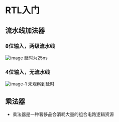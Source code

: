 <!--
 * @Author: Moerjie
 * @Data: Today
 * @LastEditTime: 2023-08-25 21:14:48
 * @FilePath: \FPGA_myself\RTL.md
-->
# RTL入门

## 流水线加法器

### 8位输入，两级流水线

![image](https://picst.sunbangyan.cn/2023/08/25/yysgjr.png)
延时为25ns

### 4位输入，无流水线

![image-1](https://picst.sunbangyan.cn/2023/08/25/yysj0p.png)
未观察到延时

## 乘法器

- 乘法器是一种奢侈品会消耗大量的组合电路逻辑资源


